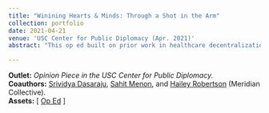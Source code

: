 ```yaml
---
title: "Winining Hearts & Minds: Through a Shot in the Arm"
collection: portfolio
date: 2021-04-21
venue: 'USC Center for Public Diplomacy (Apr. 2021)'
abstract: "This op ed built on prior work in healthcare decentralization, with an application to vaccine diplomacy during the COVID-19 pandemic. We argued that many HMICs and “vaccine diplomats” were taking a short-sighted approach to global diplomacy and health capacity building. Participation in this vaccine diplomacy model, whereby powerful nations stockpile doses during crises and engage in selective distribution in exchange for political favor, is both inequitable and inefficient. Instead, HMICs and LMICs alike should lean on established multilateral frameworks for vaccine distribution, such as GAVI and COVAX. These IGOs are capable in managing crisis response, but are also adept in building long-term capacity building and promoting pandemic resilience. Importantly, investing in this infrastructure is beneficial for both LMICs and HMICs."

---
```


**Outlet:** _Opinion Piece in the USC Center for Public Diplomacy._
<br>
**Coauthors:** [Srividya Dasaraju][sdasaraju], [Sahit Menon][smenon], and [Hailey Robertson][hrobertson] (Meridian Collective).
<br>
**Assets:** [ [Op Ed][vaxdiplom-pub] ]

[vaxdiplom-pub]: https://uscpublicdiplomacy.org/blog/winning-hearts-minds-through-shot-arm
[sdasaraju]: https://www.linkedin.com/in/srividya-dasaraju-580a05133/
[smenon]: https://sahitmenon.com/
[hrobertson]: https://ghss.georgetown.edu/people/hailey-robertson/
